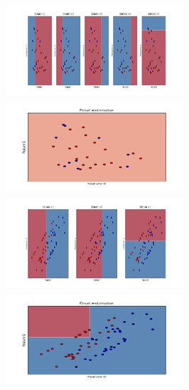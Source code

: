 <p align="center">
  <img width="400" height="200" src="plots/Q5A_Fig1.png">
</p>

<p align="center">
  <img width="400" height="200" src="plots/Q5A_Fig2.png">
</p>

<p align="center">
  <img width="400" height="200" src="plots/Q5B_Fig1.png">
</p>

<p align="center">
  <img width="400" height="200" src="plots/Q5B_Fig2.png">
</p>

